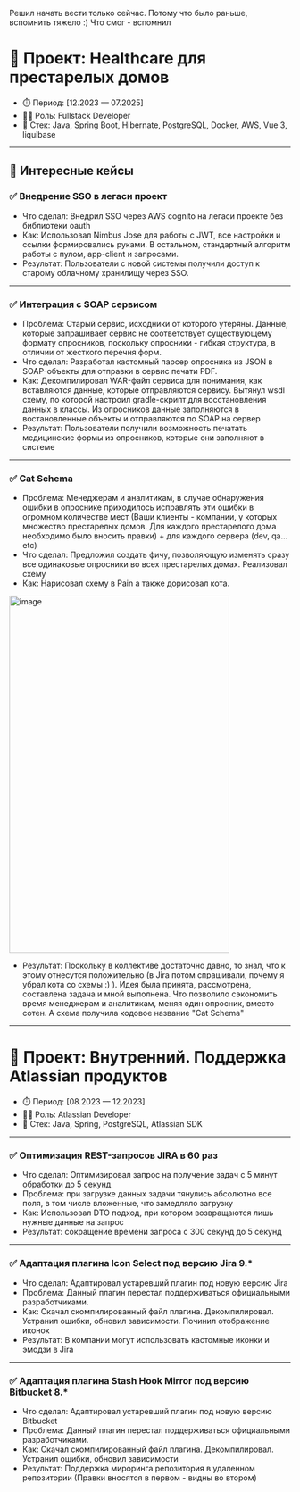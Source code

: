 Решил начать вести только сейчас. Потому что было раньше, вспомнить тяжело :)
Что смог - вспомнил

# 📁 Проект: Healthcare для престарелых домов
- ⏱️ Период: [12.2023 — 07.2025]
- 🧑‍💻 Роль: Fullstack Developer
- 🧰 Стек: Java, Spring Boot, Hibernate, PostgreSQL, Docker, AWS, Vue 3, liquibase

---

## 🔧 Интересные кейсы

### ✅ Внедрение SSO в легаси проект
- Что сделал: Внедрил SSO через AWS cognito на легаси проекте без библиотеки oauth
- Как: Использовал Nimbus Jose для работы с JWT, все настройки и ссылки формировались руками. В остальном, стандартный алгоритм работы с пулом, app-client и запросами. 
- Результат: Пользователи с новой системы получили доступ к старому облачному хранилищу через SSO.

---

### ✅ Интеграция с SOAP сервисом
- Проблема: Старый сервис, исходники от которого утеряны. Данные, которые запрашивает сервис не соответствует существующему формату опросников, поскольку опросники - гибкая структура, в отличии от жесткого перечня форм.
- Что сделал: Разработал кастомный парсер опросника из JSON в SOAP-объекты для отправки в сервис печати PDF.
- Как: Декомпилировал WAR-файл сервиса для понимания, как вставляются данные, которые отправляются сервису. Вытянул wsdl схему, по которой настроил gradle-скрипт для восстановления данных в классы. Из опросников данные заполняются в востановленные объекты и отправляются по SOAP на сервер
- Результат: Пользователи получили возможность печатать медицинские формы из опросников, которые они заполняют в системе

---

### ✅ Cat Schema
- Проблема: Менеджерам и аналитикам, в случае обнаружения ошибки в опроснике приходилось исправлять эти ошибки в огромном количестве мест (Ваши клиенты - компании, у которых множество престарелых домов. Для каждого престарелого дома необходимо было вносить правки) + для каждого сервера (dev, qa... etc)
- Что сделал: Предложил создать фичу, позволяющую изменять сразу все одинаковые опросники во всех престарелых домах. Реализовал схему
- Как: Нарисовал схему в Pain а также дорисовал кота.

<img width="394" height="640" alt="image" src="https://github.com/user-attachments/assets/3fb0d88f-57f9-448d-8b7a-63a5d7c7c056" />

- Результат: Поскольку в коллективе достаточно давно, то знал, что к этому отнесутся положительно (в Jira потом спрашивали, почему я убрал кота со схемы :) ). Идея была принята, рассмотрена, составлена задача и мной выполнена. Что позволило сэкономить время менеджерам и аналитикам, меняя один опросник, вместо сотен.
А схема получила кодовое название "Cat Schema"

---

# 📁 Проект: Внутренний. Поддержка Atlassian продуктов
- ⏱️ Период: [08.2023 — 12.2023]
- 🧑‍💻 Роль: Atlassian Developer
- 🧰 Стек: Java, Spring, PostgreSQL, Atlassian SDK

---

### ✅ Оптимизация REST-запросов JIRA в 60 раз
- Что сделал: Оптимизировал запрос на получение задач с 5 минут обработки до 5 секунд
- Проблема: при загрузке данных задачи тянулись абсолютно все поля, в том числе вложенные, что замедляло загрузку
- Как: Использовал DTO подход, при котором возвращаются лишь нужные данные на запрос
- Результат: сокращение времени запроса с 300 секунд до 5 секунд

---

### ✅ Адаптация плагина Icon Select под версию Jira 9.*
- Что сделал: Адаптировал устаревший плагин под новую версию Jira
- Проблема: Данный плагин перестал поддерживаться официальными разработчиками.
- Как: Скачал скомпилированный файл плагина. Декомпилировал. Устранил ошибки, обновил зависимости. Починил отображение иконок
- Результат: В компании могут использовать кастомные иконки и эмодзи в Jira

---

### ✅ Адаптация плагина Stash Hook Mirror под версию Bitbucket 8.*
- Что сделал: Адаптировал устаревший плагин под новую версию Bitbucket
- Проблема: Данный плагин перестал поддерживаться официальными разработчиками.
- Как: Скачал скомпилированный файл плагина. Декомпилировал. Устранил ошибки, обновил зависимости
- Результат: Поддержка мироринга репозитория в удаленном репозитории (Правки вносятся в первом - видны во втором)

